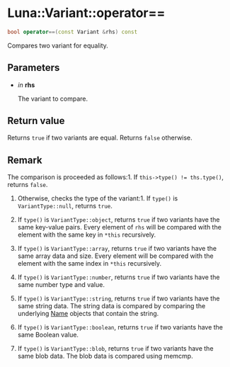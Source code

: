 # Luna::Variant::operator==

```c++
bool operator==(const Variant &rhs) const
```

Compares two variant for equality. 



## Parameters
* *in* **rhs**

    The variant to compare. 

## Return value
Returns `true` if two variants are equal. Returns `false` otherwise. 

## Remark
The comparison is proceeded as follows:1. If `this->type() != ths.type()`, returns `false`.

1. Otherwise, checks the type of the variant:1. If `type()` is `VariantType::null`, returns `true`.

1. If `type()` is `VariantType::object`, returns `true` if two variants have the same key-value pairs. Every element of `rhs` will be compared with the element with the same key in `*this` recursively.

1. If `type()` is `VariantType::array`, returns `true` if two variants have the same array data and size. Every element will be compared with the element with the same index in `*this` recursively.

1. If `type()` is `VariantType::number`, returns `true` if two variants have the same number type and value.

1. If `type()` is `VariantType::string`, returns `true` if two variants have the same string data. The string data is compared by comparing the underlying [Name](class_luna_1_1_name.md) objects that contain the string.

1. If `type()` is `VariantType::boolean`, returns `true` if two variants have the same Boolean value.

1. If `type()` is `VariantType::blob`, returns `true` if two variants have the same blob data. The blob data is compared using memcmp. 

